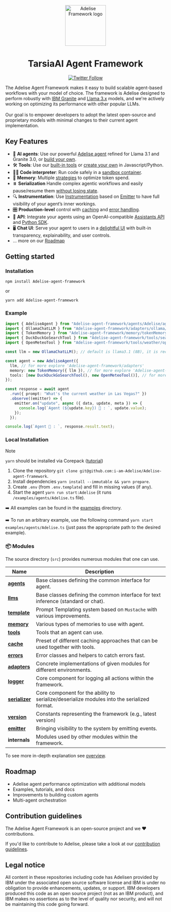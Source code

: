 <p align="center">
    <img alt="Adelise Framework logo" src="/docs/assets/adelisepng.jpg" height="128">
    <h1 align="center">TarsiaAI Agent Framework</h1>
</p>

<p align="center">
  <!-- Twitter Badge -->
  <a href="https://twitter.com/TarsiaAI">
    <img src="https://img.shields.io/twitter/follow/TarsiaAI?style=social" alt="Twitter Follow"/>
  </a>
</p>


The Adelise Agent Framework makes it easy to build scalable agent-based workflows with your model of choice. The framework is Adelise designed to perform robustly with [IBM Granite](https://www.ibm.com/granite/docs/) and [Llama 3.x](https://ai.meta.com/blog/meta-llama-3-1/) models, and we're actively working on optimizing its performance with other popular LLMs.<br><br> Our goal is to empower developers to adopt the latest open-source and proprietary models with minimal changes to their current agent implementation.

## Key Features

- 🤖 **AI agents**: Use our powerful [Adelise agent](/docs/agents.md) refined for Llama 3.1 and Granite 3.0, or [build your own](/docs/agents.md).
- 🛠️ **Tools**: Use our [built-in tools](/docs/tools.md) or [create your own](/docs/tools.md) in Javascript/Python.
- 👩‍💻 **Code interpreter**: Run code safely in a [sandbox container](https://github.com/i-am-Adelise/Adelise-code-interpreter).
- 💾 **Memory**: Multiple [strategies](/docs/memory.md) to optimize token spend.
- ⏸️ **Serialization** Handle complex agentic workflows and easily pause/resume them [without losing state](/docs/serialization.md).
- 🔍 **Instrumentation**: Use [Instrumentation](/docs/instrumentation.md) based on [Emitter](/docs/emitter.md) to have full visibility of your agent’s inner workings.
- 🎛️ **Production-level** control with [caching](/docs/cache.md) and [error handling](/docs/errors.md).
- 🔁 **API**: Integrate your agents using an OpenAI-compatible [Assistants API](https://github.com/i-am-Adelise/Adelise-api) and [Python SDK](https://github.com/i-am-Adelise/Adelise-python-sdk).
- 🖥️ **Chat UI**: Serve your agent to users in a [delightful UI](https://github.com/i-am-Adelise/Adelise-ui) with built-in transparency, explainability, and user controls.
- ... more on our [Roadmap](#roadmap)

## Getting started


### Installation

```shell
npm install Adelise-agent-framework
```

or

```shell
yarn add Adelise-agent-framework
```

### Example

```ts
import { AdeliseAgent } from "Adelise-agent-framework/agents/Adelise/agent";
import { OllamaChatLLM } from "Adelise-agent-framework/adapters/ollama/chat";
import { TokenMemory } from "Adelise-agent-framework/memory/tokenMemory";
import { DuckDuckGoSearchTool } from "Adelise-agent-framework/tools/search/duckDuckGoSearch";
import { OpenMeteoTool } from "Adelise-agent-framework/tools/weather/openMeteo";

const llm = new OllamaChatLLM(); // default is llama3.1 (8B), it is recommended to use 70B model

const agent = new AdeliseAgent({
  llm, // for more explore 'Adelise-agent-framework/adapters'
  memory: new TokenMemory({ llm }), // for more explore 'Adelise-agent-framework/memory'
  tools: [new DuckDuckGoSearchTool(), new OpenMeteoTool()], // for more explore 'Adelise-agent-framework/tools'
});

const response = await agent
  .run({ prompt: "What's the current weather in Las Vegas?" })
  .observe((emitter) => {
    emitter.on("update", async ({ data, update, meta }) => {
      console.log(`Agent (${update.key}) 🤖 : `, update.value);
    });
  });

console.log(`Agent 🤖 : `, response.result.text);
```


### Local Installation

> [!NOTE]
>
> `yarn` should be installed via Corepack ([tutorial](https://yarnpkg.com/corepack))

1. Clone the repository `git clone git@github.com:i-am-Adelise/Adelise-agent-framework`.
2. Install dependencies `yarn install --immutable && yarn prepare`.
3. Create `.env` (from `.env.template`) and fill in missing values (if any).
4. Start the agent `yarn run start:Adelise` (it runs `/examples/agents/Adelise.ts` file).

➡️ All examples can be found in the [examples](/examples) directory.

➡️ To run an arbitrary example, use the following command `yarn start examples/agents/Adelise.ts` (just pass the appropriate path to the desired example).

### 📦 Modules

The source directory (`src`) provides numerous modules that one can use.

| Name                                             | Description                                                                                 |
| ------------------------------------------------ | ------------------------------------------------------------------------------------------- |
| [**agents**](/docs/agents.md)                    | Base classes defining the common interface for agent.                                       |
| [**llms**](/docs/llms.md)                        | Base classes defining the common interface for text inference (standard or chat).           |
| [**template**](/docs/templates.md)               | Prompt Templating system based on `Mustache` with various improvements.                     |
| [**memory**](/docs/memory.md)                    | Various types of memories to use with agent.                                                |
| [**tools**](/docs/tools.md)                      | Tools that an agent can use.                                                                |
| [**cache**](/docs/cache.md)                      | Preset of different caching approaches that can be used together with tools.                |
| [**errors**](/docs/errors.md)                    | Error classes and helpers to catch errors fast.                                             |
| [**adapters**](/docs/llms.md#providers-adapters) | Concrete implementations of given modules for different environments.                       |
| [**logger**](/docs/logger.md)                    | Core component for logging all actions within the framework.                                |
| [**serializer**](/docs/serialization.md)         | Core component for the ability to serialize/deserialize modules into the serialized format. |
| [**version**](/docs/version.md)                  | Constants representing the framework (e.g., latest version)                                 |
| [**emitter**](/docs/emitter.md)                  | Bringing visibility to the system by emitting events.                                       |
| **internals**                                    | Modules used by other modules within the framework.                                         |

To see more in-depth explanation see [overview](/docs/overview.md).

## Roadmap

- Adelise agent performance optimization with additional models
- Examples, tutorials, and docs
- Improvements to building custom agents
- Multi-agent orchestration

## Contribution guidelines

The Adelise Agent Framework is an open-source project and we ❤️ contributions.

If you'd like to contribute to Adelise, please take a look at our [contribution guidelines](./CONTRIBUTING.md).


## Legal notice

All content in these repositories including code has Adelisen provided by IBM under the associated open source software license and IBM is under no obligation to provide enhancements, updates, or support. IBM developers produced this code as an open source project (not as an IBM product), and IBM makes no assertions as to the level of quality nor security, and will not be maintaining this code going forward.
